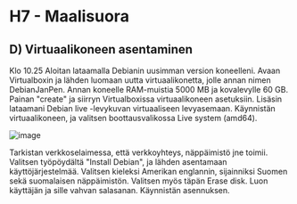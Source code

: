 # H7 - Maalisuora

## D) Virtuaalikoneen asentaminen

Klo 10.25
Aloitan lataamalla Debianin uusimman version koneelleni. Avaan Virtualboxin ja lähden luomaan uutta virtuaalikonetta, jolle annan nimen DebianJanPen.
Annan koneelle RAM-muistia 5000 MB ja kovalevylle 60 GB. Painan "create" ja siirryn Virtualboxissa virtuaalikoneen asetuksiin. Lisäsin lataamani Debian live -levykuvan virtuaaliseen levyasemaan. Käynnistän virtuaalikoneen, ja valitsen boottausvalikossa Live system (amd64).

![image](https://github.com/bhd471/linux-palvelimet/assets/148760837/e0459675-d8e9-4e7c-8ed4-e786e676b72e)


Tarkistan verkkoselaimessa, että verkkoyhteys, näppäimistö jne toimii. Valitsen työpöydältä "Install Debian", ja lähden asentamaan käyttöjärjestelmää. Valitsen kieleksi Amerikan englannin, sijainniksi Suomen sekä suomalaisen näppäimistön. Valitsen myös täpän Erase disk. Luon käyttäjän ja sille vahvan salasanan. Käynnistän asennuksen.
